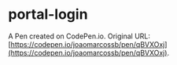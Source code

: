 # portal-login

A Pen created on CodePen.io. Original URL: [https://codepen.io/joaomarcossb/pen/qBVXOxj](https://codepen.io/joaomarcossb/pen/qBVXOxj).

